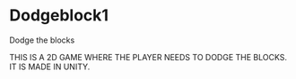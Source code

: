 # Dodgeblock1
Dodge the blocks





THIS IS A 2D GAME WHERE THE PLAYER NEEDS TO DODGE THE BLOCKS. IT IS MADE IN UNITY. 
